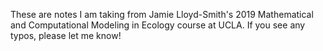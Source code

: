 These are notes I am taking from Jamie Lloyd-Smith's 2019 Mathematical and Computational Modeling in Ecology course at UCLA. If you see any typos, please let me know!
